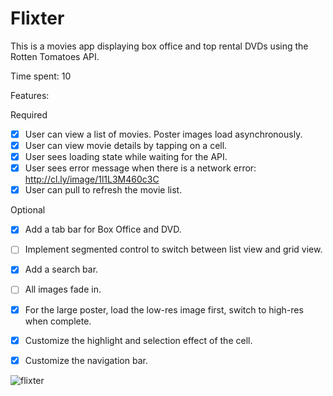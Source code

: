 # Flixter

This is a movies app displaying box office and top rental DVDs using the Rotten Tomatoes API.

Time spent: 10

Features:

Required

* [x] User can view a list of movies. Poster images load asynchronously.
* [x] User can view movie details by tapping on a cell.
* [x] User sees loading state while waiting for the API.
* [x] User sees error message when there is a network error: http://cl.ly/image/1l1L3M460c3C
* [x] User can pull to refresh the movie list.

Optional

* [x] Add a tab bar for Box Office and DVD.
* [ ] Implement segmented control to switch between list view and grid view.
* [x] Add a search bar.
* [ ] All images fade in.
* [x] For the large poster, load the low-res image first, switch to high-res when complete.
* [x] Customize the highlight and selection effect of the cell.
* [x] Customize the navigation bar.


![flixter](https://cloud.githubusercontent.com/assets/4771383/5897319/910cfaee-a4f7-11e4-873c-822717654e4a.gif)
